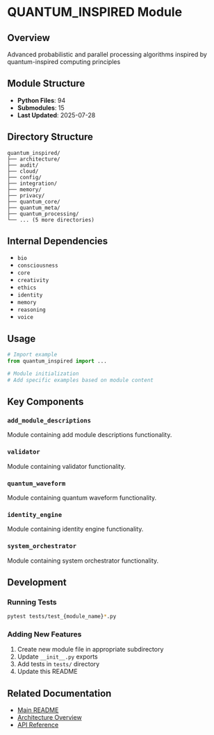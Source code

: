 # QUANTUM_INSPIRED Module

## Overview
Advanced probabilistic and parallel processing algorithms inspired by quantum-inspired computing principles

## Module Structure
- **Python Files**: 94
- **Submodules**: 15
- **Last Updated**: 2025-07-28

## Directory Structure
```
quantum_inspired/
├── architecture/
├── audit/
├── cloud/
├── config/
├── integration/
├── memory/
├── privacy/
├── quantum_core/
├── quantum_meta/
├── quantum_processing/
└── ... (5 more directories)
```

## Internal Dependencies
- `bio`
- `consciousness`
- `core`
- `creativity`
- `ethics`
- `identity`
- `memory`
- `reasoning`
- `voice`

## Usage

```python
# Import example
from quantum_inspired import ...

# Module initialization
# Add specific examples based on module content
```

## Key Components

### `add_module_descriptions`
Module containing add module descriptions functionality.

### `validator`
Module containing validator functionality.

### `quantum_waveform`
Module containing quantum waveform functionality.

### `identity_engine`
Module containing identity engine functionality.

### `system_orchestrator`
Module containing system orchestrator functionality.

## Development

### Running Tests
```bash
pytest tests/test_{module_name}*.py
```

### Adding New Features
1. Create new module file in appropriate subdirectory
2. Update `__init__.py` exports
3. Add tests in `tests/` directory
4. Update this README

## Related Documentation
- [Main README](../README.md)
- [Architecture Overview](../docs/architecture.md)
- [API Reference](../docs/api_reference.md)
